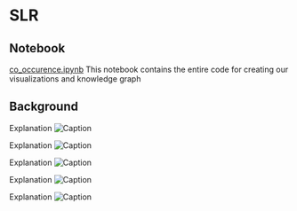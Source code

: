 # SLR

## Notebook
[co_occurence.ipynb](co_occurence.ipynb)
This notebook contains the entire code for creating our visualizations and knowledge graph

## Background
Explanation
![Caption](<data/error_matrix.png>)

Explanation
![Caption](<data/instance_instance_co_occurrence_matrix.png>)

Explanation
![Caption](<data/error_matrix.png>)

Explanation
![Caption](<data/error_matrix.png>)

Explanation
![Caption](<data/error_matrix.png>)

